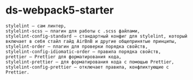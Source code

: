 # ds-webpack5-starter
    stylelint — сам линтер,
    stylelint-scss — плагин для работы с .scss файлами,
    stylelint-config-standard — стандартный конфиг для stylelint, который включает в себя стайл гайд AirBnB и другие общепринятые принципы,
    stylelint-order — плагин для проверки порядка свойств,
    stylelint-config-idiomatic-order — правила порядка свойств,
    prettier — Prettier для форматирования кода,
    stylelint-prettier — для форматирования кода с помощью Prettier,
    stylelint-config-prettier — отключает правила, конфликтующие с Prettier.